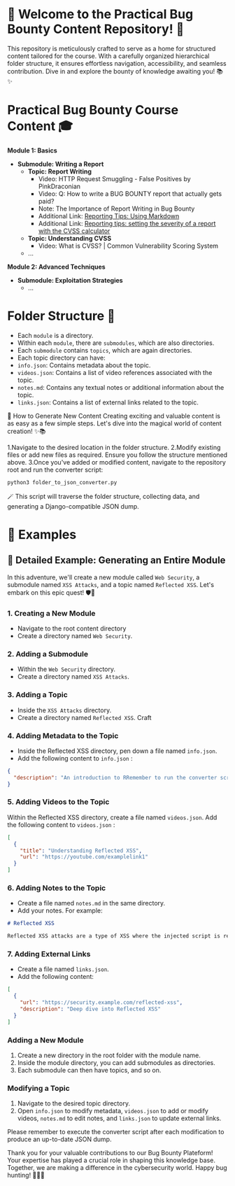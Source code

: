 # 🚀 Welcome to the Practical Bug Bounty Content Repository! 🐞

This repository is meticulously crafted to serve as a home for structured content tailored for the course. With a carefully organized hierarchical folder structure, it ensures effortless navigation, accessibility, and seamless contribution. Dive in and explore the bounty of knowledge awaiting you! 📚✨

# Practical Bug Bounty Course Content 🎓

**Module 1: Basics**
- **Submodule: Writing a Report**
  - **Topic: Report Writing**
    - Video: HTTP Request Smuggling - False Positives by PinkDraconian
    - Video: Q: How to write a BUG BOUNTY report that actually gets paid?
    - Note: The Importance of Report Writing in Bug Bounty
    - Additional Link: [Reporting Tips: Using Markdown](https://www.zerocopter.com/blog-en/reporting-tips-using-markdown-to-make-your-report-look-better)
    - Additional Link: [Reporting tips: setting the severity of a report with the CVSS calculator](https://www.zerocopter.com/blog-en/reporting-tips-setting-the-severity-of-a-report-with-the-cvss-calculator)
  - **Topic: Understanding CVSS**
    - Video: What is CVSS? | Common Vulnerability Scoring System
  - ...

**Module 2: Advanced Techniques**
- **Submodule: Exploitation Strategies**
  - ...

# Folder Structure 📂

- Each `module` is a directory.
- Within each `module`, there are `submodules`, which are also directories.
- Each `submodule` contains `topics`, which are again directories.
- Each topic directory can have:
 - `info.json`: Contains metadata about the topic.
 - `videos.json`: Contains a list of video references associated with the topic.
 - `notes.md`: Contains any textual notes or additional information about the topic.
 - `links.json`: Contains a list of external links related to the topic.



🌟 How to Generate New Content
Creating exciting and valuable content is as easy as a few simple steps. Let's dive into the magical world of content creation! ✨📚

1.Navigate to the desired location in the folder structure.
2.Modify existing files or add new files as required. Ensure you follow the structure mentioned above.
3.Once you've added or modified content, navigate to the repository root and run the converter script:

```python
python3 folder_to_json_converter.py
```

🪄 This script will traverse the folder structure, collecting data, and generating a Django-compatible JSON dump.

# 🌠 Examples
## 🚀 Detailed Example: Generating an Entire Module

In this adventure, we'll create a new module called `Web Security`, a submodule named `XSS Attacks`, and a topic named `Reflected XSS`. Let's embark on this epic quest! 🛡️🎯

### 1. Creating a New Module

- Navigate to the root content directory
- Create a directory named `Web Security`.

### 2. Adding a Submodule

- Within the `Web Security` directory.
- Create a directory named `XSS Attacks`.

### 3. Adding a Topic

- Inside the `XSS Attacks` directory.
- Create a directory named `Reflected XSS`.
Craft
### 4. Adding Metadata to the Topic

- Inside the Reflected XSS directory, pen down a file named `info.json`.
- Add the following content to `info.json` :
```json
{
  "description": "An introduction to RRemember to run the converter script after making changes to generate an updated JSON dump.eflected XSS attacks."
}
```

### 5. Adding Videos to the Topic

Within the Reflected XSS directory, create a file named `videos.json`.
Add the following content to `videos.json` :
```json
[
  {
    "title": "Understanding Reflected XSS",
    "url": "https://youtube.com/examplelink1"
  }
]
```

### 6. Adding Notes to the Topic

- Create a file named `notes.md` in the same directory.
- Add your notes. For example:

```md
# Reflected XSS

Reflected XSS attacks are a type of XSS where the injected script is reflected off a web server.
```
### 7. Adding External Links

- Create a file named `links.json`.
- Add the following content:

```json
[
  {
    "url": "https://security.example.com/reflected-xss",
    "description": "Deep dive into Reflected XSS"
  }
]
```

### Adding a New Module

1. Create a new directory in the root folder with the module name.
2. Inside the module directory, you can add submodules as directories.
3. Each submodule can then have topics, and so on.

### Modifying a Topic

1. Navigate to the desired topic directory.
2. Open `info.json` to modify metadata, `videos.json` to add or modify videos, `notes.md` to edit notes, and `links.json` to update external links.

Please remember to execute the converter script after each modification to produce an up-to-date JSON dump.

Thank you for your valuable contributions to our Bug Bounty Plateform! Your expertise has played a crucial role in shaping this knowledge base. Together, we are making a difference in the cybersecurity world. Happy bug hunting! 🌟🔐✨
